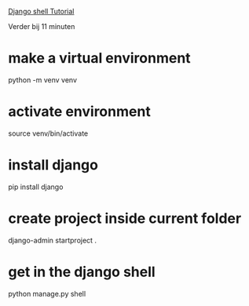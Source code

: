 [Django shell Tutorial](https://www.youtube.com/watch?v=rn3HDfx5nWA)

Verder bij 11 minuten

# make a virtual environment
python -m venv venv

# activate environment
source venv/bin/activate

# install django
pip install django

# create project inside current folder
django-admin startproject .

# get in the django shell
python manage.py shell

